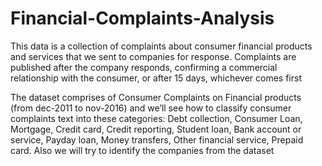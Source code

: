 # Financial-Complaints-Analysis

This data is a collection of complaints about consumer financial products and services that we sent to companies for response. Complaints are published after the company responds, confirming a commercial relationship with the consumer, or after 15 days, whichever comes first

The dataset comprises of Consumer Complaints on Financial products (from dec-2011 to nov-2016) and we’ll see how to classify consumer complaints text into these categories: Debt collection, Consumer Loan, Mortgage, Credit card, Credit reporting, Student loan, Bank account or service, Payday loan, Money transfers, Other financial service, Prepaid card. Also we will try to identify the companies from the dataset
